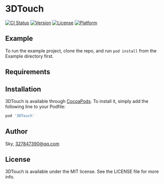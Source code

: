 # 3DTouch

[![CI Status](https://img.shields.io/travis/Sky/3DTouch.svg?style=flat)](https://travis-ci.org/Sky/3DTouch)
[![Version](https://img.shields.io/cocoapods/v/3DTouch.svg?style=flat)](https://cocoapods.org/pods/3DTouch)
[![License](https://img.shields.io/cocoapods/l/3DTouch.svg?style=flat)](https://cocoapods.org/pods/3DTouch)
[![Platform](https://img.shields.io/cocoapods/p/3DTouch.svg?style=flat)](https://cocoapods.org/pods/3DTouch)

## Example

To run the example project, clone the repo, and run `pod install` from the Example directory first.

## Requirements

## Installation

3DTouch is available through [CocoaPods](https://cocoapods.org). To install
it, simply add the following line to your Podfile:

```ruby
pod '3DTouch'
```

## Author

Sky, 327847390@qq.com

## License

3DTouch is available under the MIT license. See the LICENSE file for more info.
